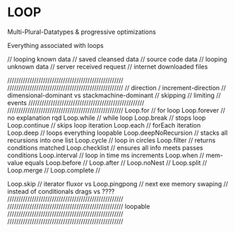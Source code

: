 # LOOP
Multi-Plural-Datatypes &amp; progressive optimizations


Everything associated with loops


// looping known data
    // saved cleansed data
    // source code data
// looping unknown data
    // server received request
    // internet downloaded files

////////////////////////////////////////////////////
////////////////////////////////////////////////////
// direction / increment-direction
// dimensional-dominant vs stackmachine-dominant
// skipping
// limiting
// events
////////////////////////////////////////////////////
////////////////////////////////////////////////////
Loop.for                // for loop
Loop.forever            // no explanation rqd
Loop.while              // while loop
Loop.break              // stops loop
Loop.continue           // skips loop iteration
Loop.each               // forEach iteration
Loop.deep               // loops everything loopable
Loop.deepNoRecursion    // stacks all recursions into one list
Loop.cycle              // loop in circles
Loop.filter             // returns conditions matched
Loop.checklist          // ensures all info meets passes conditions
Loop.interval           // loop in time ms increments
Loop.when               // mem-value equals
Loop.before             // 
Loop.after              // 
Loop.noNest             // 
Loop.split              //
Loop.merge              //
Loop.complete           //

Loop.skip               // iterator fluxor
    vs
Loop.pingpong           // next exe memory swaping // instead of conditionals drags
    vs
   ????
////////////////////////////////////////////////////
////////////////////////////////////////////////////
loopable
////////////////////////////////////////////////////
////////////////////////////////////////////////////



